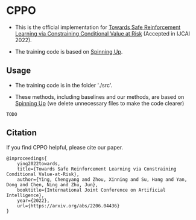 # CPPO

- This is the official implementation for [Towards Safe Reinforcement Learning via Constraining Conditional Value at Risk](https://arxiv.org/abs/2206.04436) (Accepted in IJCAI 2022).

- The training code is based on [Spinning Up](https://github.com/openai/spinningup).

## Usage
- The training code is in the folder './src'.

- These methods, including baselines and our methods, are based on [Spinning Up](https://github.com/openai/spinningup) (we delete unnecessary files to make the code clearer)

```
TODO
```

## Citation

If you find CPPO helpful, please cite our paper.

```
@inproceedings{
    ying2022towards,
    title={Towards Safe Reinforcement Learning via Constraining Conditional Value-at-Risk},
    author={Ying, Chengyang and Zhou, Xinning and Su, Hang and Yan, Dong and Chen, Ning and Zhu, Jun},
    booktitle={International Joint Conference on Artificial Intelligence},
    year={2022},
    url={https://arxiv.org/abs/2206.04436}
}
```
